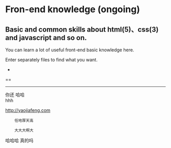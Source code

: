 # Fron-end knowledge (ongoing)
Basic and common skills about html(5)、css(3) and javascript and so on.
-
You can learn a lot of useful front-end basic knowledge here.

Enter separately files to find what you want.

-

==


---


你还
哈哈<br/>hhh


http://yaojiafeng.com

        任地厚天高
       
        大大大啊大
哈哈哈
        真的吗
